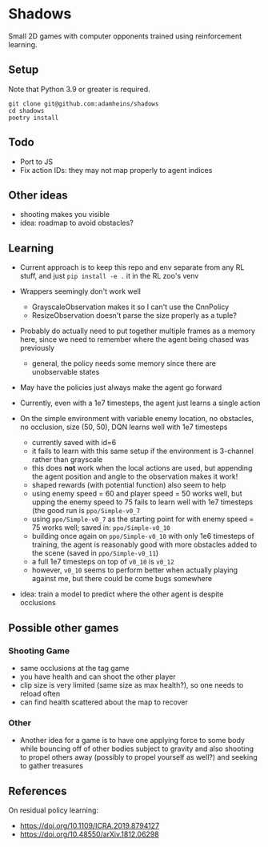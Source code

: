 # Shadows

Small 2D games with computer opponents trained using reinforcement
learning.

## Setup
Note that Python 3.9 or greater is required.
```
git clone git@github.com:adamheins/shadows
cd shadows
poetry install
```

## Todo
* Port to JS
* Fix action IDs: they may not map properly to agent indices

## Other ideas
* shooting makes you visible
* idea: roadmap to avoid obstacles?

## Learning
* Current approach is to keep this repo and env separate from any RL stuff, and
  just `pip install -e .` it in the RL zoo's venv
* Wrappers seemingly don't work well
  - GrayscaleObservation makes it so I can't use the CnnPolicy
  - ResizeObservation doesn't parse the size properly as a tuple?
* Probably do actually need to put together multiple frames as a memory here,
  since we need to remember where the agent being chased was previously
  - general, the policy needs some memory since there are unobservable states
* May have the policies just always make the agent go forward
* Currently, even with a 1e7 timesteps, the agent just learns a single action
* On the simple environment with variable enemy location, no obstacles, no
  occlusion, size (50, 50), DQN learns well with 1e7 timesteps
  - currently saved with id=6
  - it fails to learn with this same setup if the environment is 3-channel
    rather than grayscale
  - this does **not** work when the local actions are used, but appending the
    agent position and angle to the observation makes it work!
  - shaped rewards (with potential function) also seem to help
  - using enemy speed = 60 and player speed = 50 works well, but upping the
    enemy speed to 75 fails to learn well with 1e7 timesteps (the good run is
    `ppo/Simple-v0_7`
  - using `ppo/Simple-v0_7` as the starting point for with enemy speed = 75
    works well; saved in: `ppo/Simple-v0_10`
  - building once again on `ppo/Simple-v0_10` with only 1e6 timesteps of
    training, the agent is reasonably good with more obstacles added to the
    scene (saved in `ppo/Simple-v0_11`)
  - a full 1e7 timesteps on top of `v0_10` is `v0_12`
  - however, `v0_10` seems to perform better when actually playing
    against me, but there could be come bugs somewhere

* idea: train a model to predict where the other agent is despite occlusions

## Possible other games
### Shooting Game
* same occlusions at the tag game
* you have health and can shoot the other player
* clip size is very limited (same size as max health?), so one needs to reload
  often
* can find health scattered about the map to recover

### Other
* Another idea for a game is to have one applying force to some body while
  bouncing off of other bodies subject to gravity and also shooting to propel
  others away (possibly to propel yourself as well?) and seeking to gather
  treasures

## References
On residual policy learning:
* <https://doi.org/10.1109/ICRA.2019.8794127>
* <https://doi.org/10.48550/arXiv.1812.06298>

